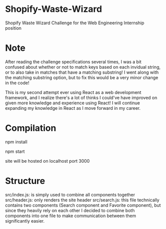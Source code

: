 # Shopify-Waste-Wizard
Shopify Waste Wizard Challenge for the Web Engineering Internship position

# Note
After reading the challenge specifications several times, I was a bit confused about whether or not to match keys based on each invidual string, or to also take in matches that have a matching substring! I went along with the matching substring option, but to fix this would be a very minor change in the code!

This is my second attempt ever using React as a web development framework, and I realize there's a lot of thinks I could've have improved on given more knowledge and experience using React! I will continue expanding my knowledge in React as I move forward in my career.

# Compilation
npm install

npm start

site will be hosted on localhost port 3000

# Structure
src/index.js: is simply used to combine all components together
src/header.js: only renders the site header
src/search.js: this file technically contains two components (Search component and Favorite component), but since they heavily rely on each other I decided to combine both components into one file to make communication between them significantly easier.
